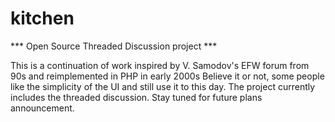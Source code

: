 # kitchen
*** Open Source Threaded Discussion project ***

This is a continuation of work inspired by V. Samodov's EFW forum from 90s and reimplemented in PHP in early 2000s
Believe it or not, some people like the simplicity of the UI and still use it to this day.
The project currently includes the threaded discussion. Stay tuned for future plans announcement. 
